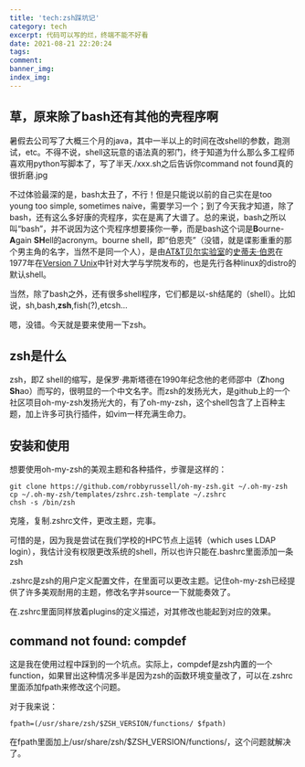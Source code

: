 ```yaml
---
title: 'tech:zsh踩坑记'
category: tech
excerpt: 代码可以写的烂，终端不能不好看
date: 2021-08-21 22:20:24
tags:
comment:
banner_img:
index_img:
---
```


## 草，原来除了bash还有其他的壳程序啊

暑假去公司写了大概三个月的java，其中一半以上的时间在改shell的参数，跑测试，etc。不得不说，shell这玩意的语法真的邪门，终于知道为什么那么多工程师喜欢用python写脚本了，写了半天./xxx.sh之后告诉你command not found真的很折磨.jpg

不过体验最深的是，bash太丑了，不行！但是只能说以前的自己实在是too young too simple, sometimes naive，需要学习一个；到了今天我才知道，除了bash，还有这么多好康的壳程序，实在是离了大谱了。总的来说，bash之所以叫“bash”，并不说因为这个壳程序想要揍你一拳，而是bash这个词是**B**ourne-**A**gain **SH**ell的acronym。bourne shell，即“伯恩壳”（没错，就是谍影重重的那个男主角的名字，当然不是同一个人），是由[AT&T](https://zh.wikipedia.org/wiki/AT%26T)[贝尔实验室](https://zh.wikipedia.org/wiki/贝尔实验室)的[史蒂夫·伯恩](https://zh.wikipedia.org/wiki/史蒂夫·伯恩)在1977年在[Version 7 Unix](https://zh.wikipedia.org/wiki/Version_7_Unix)中针对大学与学院发布的，也是先行各种linux的distro的默认shell。

当然，除了bash之外，还有很多shell程序，它们都是以-sh结尾的（shell）。比如说，sh,bash,**zsh**,fish(?),etcsh...

嗯，没错。今天就是要来使用一下zsh。

## zsh是什么

zsh，即Z shell的缩写，是保罗·弗斯塔德在1990年纪念他的老师邵中（**Z**hong **Sh**ao）而写的，很明显的一个中文名字。而zsh的发扬光大，是github上的一个社区项目oh-my-zsh发扬光大的，有了oh-my-zsh，这个shell包含了上百种主题，加上许多可执行插件，如vim一样充满生命力。

## 安装和使用

想要使用oh-my-zsh的美观主题和各种插件，步骤是这样的：

```
git clone https://github.com/robbyrussell/oh-my-zsh.git ~/.oh-my-zsh
cp ~/.oh-my-zsh/templates/zshrc.zsh-template ~/.zshrc
chsh -s /bin/zsh
```

克隆，复制.zshrc文件，更改主题，完事。

可惜的是，因为我是尝试在我们学校的HPC节点上运转（which uses LDAP login），我估计没有权限更改系统的shell，所以也许只能在.bashrc里面添加一条zsh

.zshrc是zsh的用户定义配置文件，在里面可以更改主题。记住oh-my-zsh已经提供了许多美观耐用的主题，修改名字并source一下就能奏效了。

在.zshrc里面同样放着plugins的定义描述，对其修改也能起到对应的效果。

## command not found: compdef

这是我在使用过程中踩到的一个坑点。实际上，compdef是zsh内置的一个function，如果冒出这种情况多半是因为zsh的函数环境变量改了，可以在.zshrc里面添加fpath来修改这个问题。

对于我来说：

```
fpath=(/usr/share/zsh/$ZSH_VERSION/functions/ $fpath)
```



在fpath里面加上/usr/share/zsh/$ZSH_VERSION/functions/，这个问题就解决了。